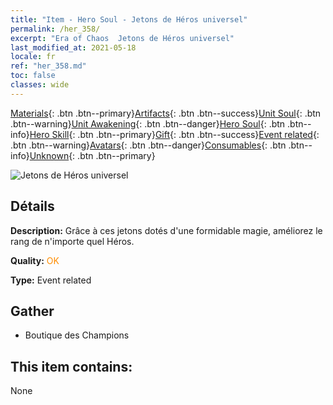 ```yaml
---
title: "Item - Hero Soul - Jetons de Héros universel"
permalink: /her_358/
excerpt: "Era of Chaos  Jetons de Héros universel"
last_modified_at: 2021-05-18
locale: fr
ref: "her_358.md"
toc: false
classes: wide
---
```

 [Materials](/ItemsFR/){: .btn .btn--primary}[Artifacts](/ItemsFR/Artifacts/){: .btn .btn--success}[Unit Soul](/ItemsFR/UnitSoul/){: .btn .btn--warning}[Unit Awakening](/ItemsFR/UnitAwakening/){: .btn .btn--danger}[Hero Soul](/ItemsFR/HeroSoul/){: .btn .btn--info}[Hero Skill](/ItemsFR/HeroSkill/){: .btn .btn--primary}[Gift](/ItemsFR/Gift/){: .btn .btn--success}[Event related](/ItemsFR/Events/){: .btn .btn--warning}[Avatars](/ItemsFR/Avatars/){: .btn .btn--danger}[Consumables](/ItemsFR/Consumables/){: .btn .btn--info}[Unknown](/ItemsFR/Unknown/){: .btn .btn--primary}

 ![Jetons de Héros universel](/images/t/i_tool_3002.png)

## Détails
 **Description:** Grâce à ces jetons dotés d'une formidable magie, améliorez le rang de n'importe quel Héros.

 **Quality:** <span style="color: #FF8C00">OK</span>

 **Type:** Event related

## Gather

*    Boutique des Champions 

## This item contains:

  None

